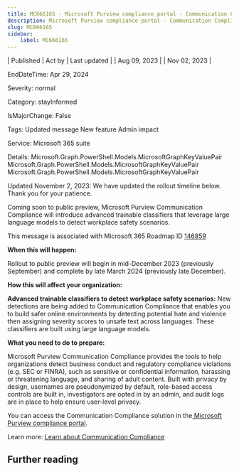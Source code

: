 ```yaml
---
title: MC666165 - Microsoft Purview compliance portal - Communication Compliance Advanced trainable classifiers to detect workplace safety
description: Microsoft Purview compliance portal - Communication Compliance Advanced trainable classifiers to detect workplace safety
slug: MC666165
sidebar:
    label: MC666165
---
```


| Published | Act by | Last updated |
| Aug 09, 2023 |  | Nov 02, 2023 |

EndDateTime: Apr 29, 2024

Severity: normal

Category: stayInformed

IsMajorChange: False

Tags: Updated message New feature Admin impact

Service: Microsoft 365 suite

Details: Microsoft.Graph.PowerShell.Models.MicrosoftGraphKeyValuePair Microsoft.Graph.PowerShell.Models.MicrosoftGraphKeyValuePair Microsoft.Graph.PowerShell.Models.MicrosoftGraphKeyValuePair

<p style="">Updated November 2, 2023: We have updated the rollout timeline below. Thank you for your patience.</p><p style="">Coming soon to public preview, Microsoft Purview Communication Compliance will introduce advanced trainable classifiers that leverage large language models to detect workplace safety scenarios.&nbsp;<br></p>
<p>This message is associated with Microsoft 365 Roadmap ID <a href="https://www.microsoft.com/microsoft-365/roadmap?filters=&amp;searchterms=146859" target="_blank">146859</a></p>
<p><b>When this will happen:</b></p><p>Rollout to public preview will begin in mid-December 2023 (previously September) and complete by late March 2024 (previously late December).&nbsp;</p>

<p><b>How this will affect your organization:</b></p>

<p><b>Advanced trainable classifiers to detect workplace safety scenarios:</b>  New detections are being added to Communication Compliance that enables you to build safer online environments by detecting potential hate and violence then assigning severity scores to unsafe text across languages. These classifiers are built using large language models.&nbsp;</p>
<p><b>What you need to do to prepare:</b></p>
<p>Microsoft Purview Communication Compliance provides the tools to help organizations detect business conduct and regulatory compliance violations (e.g. SEC or FINRA), such as sensitive or confidential information, harassing or threatening language, and sharing of adult content. Built with privacy by design, usernames are pseudonymized by default, role-based access controls are built in, investigators are opted in by an admin, and audit logs are in place to help ensure user-level privacy. </p><p>You can access the Communication Compliance solution in the<a href="https://sip.compliance.microsoft.com/homepage" target="_blank"> Microsoft Purview compliance portal</a>. &nbsp;</p><p>Learn more: <a href="https://learn.microsoft.com/purview/communication-compliance?view=o365-worldwide" target="_blank">Learn about Communication Compliance</a>  &nbsp;</p>

## Further reading
